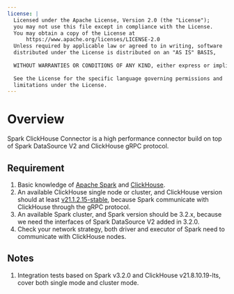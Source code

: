 ```yaml
---
license: |
  Licensed under the Apache License, Version 2.0 (the "License");
  you may not use this file except in compliance with the License.
  You may obtain a copy of the License at
      https://www.apache.org/licenses/LICENSE-2.0
  Unless required by applicable law or agreed to in writing, software
  distributed under the License is distributed on an "AS IS" BASIS,
  
  WITHOUT WARRANTIES OR CONDITIONS OF ANY KIND, either express or implied.
  
  See the License for the specific language governing permissions and
  limitations under the License.
---
```


Overview
===

Spark ClickHouse Connector is a high performance connector build on top of Spark DataSource V2 and
ClickHouse gRPC protocol.

## Requirement

1. Basic knowledge of [Apache Spark](https://spark.apache.org/docs/latest/) and [ClickHouse](https://clickhouse.com/docs/en/).
2. An available ClickHouse single node or cluster, and ClickHouse version should at least [v21.1.2.15-stable](https://github.com/ClickHouse/ClickHouse/blob/master/CHANGELOG.md#clickhouse-release-v211215-stable-2021-01-18),
   because Spark communicate with ClickHouse through the gRPC protocol.
3. An available Spark cluster, and Spark version should be 3.2.x, because we need the interfaces of Spark DataSource V2
   added in 3.2.0.
4. Check your network strategy, both driver and executor of Spark need to communicate with ClickHouse nodes.

## Notes

1. Integration tests based on Spark v3.2.0 and ClickHouse v21.8.10.19-lts, cover both single mode and cluster mode.

